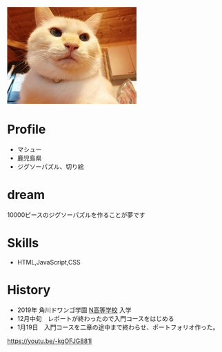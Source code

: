 <img src="IMG_20191010_172101.jpg" width="300">

# Profile
- マシュー
- 鹿児島県
- ジグソーパズル、切り絵
# dream
10000ピースのジグソーパズルを作ることが夢です
# Skills
- HTML,JavaScript,CSS

# History
- 2019年 角川ドワンゴ学園 [N高等学校](https://nnn.ed.jp/) 入学
- 12月中旬　レポートが終わったので入門コースをはじめる
- 1月19日　入門コースを二章の途中まで終わらせ、ポートフォリオ作った。


https://youtu.be/-kgOFJG881I


